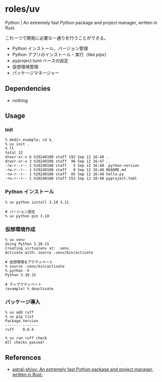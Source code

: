 # roles/uv
Python | An extremely fast Python package and project manager, written in Rust.

これ一つで開発に必要な一通りを行うことができる。

- Python インストール、バージョン管理
- Python アプリのインストール・実行（like pipx）
- pyproject.toml ベースの設定
- 仮想環境管理
- パッケージマネージャー



## Dependencies
- nothing



## Usage
### Init
```
% mkdir example; cd $_
% uv init .
% ll
total 12
drwxr-xr-x 6 h20240108 staff 192 Sep 12 16:48 .
drwxr-xr-x 3 h20240108 staff  96 Sep 12 16:47 ..
-rw-r--r-- 1 h20240108 staff   5 Sep 12 16:48 .python-version
-rw-r--r-- 1 h20240108 staff   0 Sep 12 16:48 README.md
-rw-r--r-- 1 h20240108 staff  85 Sep 12 16:48 hello.py
-rw-r--r-- 1 h20240108 staff 153 Sep 12 16:48 pyproject.toml
```


### Python インストール
```
% uv python install 3.10 3.11

# バージョン固定
% uv python pin 3.10
```


### 仮想環境作成
```
% uv venv
Using Python 3.10.15
Creating virtualenv at: .venv
Activate with: source .venv/bin/activate

# 仮想環境をアクティベート
% source .venv/bin/activate
% python -V
Python 3.10.15

# ディアクティベート
(example) % deactivate
```


### パッケージ導入
```
% uv add ruff
% uv pip list
Package Version
------- -------
ruff    0.6.4

% uv run ruff check
All checks passed!
```



## References
- [astral-sh/uv: An extremely fast Python package and project manager, written in Rust.](https://github.com/astral-sh/uv)

